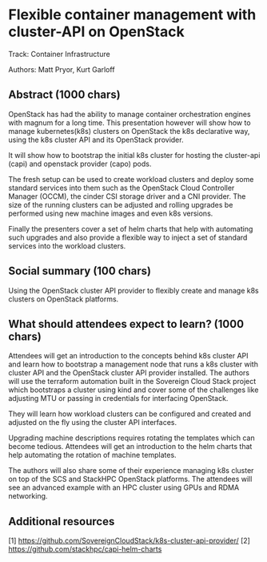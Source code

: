 # Flexible container management with cluster-API on OpenStack

Track: Container Infrastructure

Authors: Matt Pryor, Kurt Garloff

## Abstract (1000 chars)

OpenStack has had the ability to manage container orchestration engines with
magnum for a long time. This presentation however will show how to manage
kubernetes(k8s) clusters on OpenStack the k8s declarative way, using the k8s
cluster API and its OpenStack provider.

It will show how to bootstrap the initial k8s cluster for hosting the
cluster-api (capi) and openstack provider (capo) pods.

The fresh setup can be used to create workload clusters and deploy some
standard services into them such as the OpenStack Cloud Controller Manager
(OCCM), the cinder CSI storage driver and a CNI provider. The size of the
running clusters can be adjusted and rolling upgrades be performed using new
machine images and even k8s versions.

Finally the presenters cover a set of helm charts that help with automating
such upgrades and also provide a flexible way to inject a set of standard
services into the workload clusters.

## Social summary (100 chars)

Using the OpenStack cluster API provider to flexibly create and manage k8s
clusters on OpenStack platforms.

## What should attendees expect to learn? (1000 chars)

Attendees will get an introduction to the concepts behind k8s cluster API and
learn how to bootstrap a management node that runs a k8s cluster with cluster
API and the OpenStack cluster API provider installed. The authors will use the
terraform automation built in the Sovereign Cloud Stack project which bootstraps
a cluster using kind and cover some of the challenges like adjusting MTU or
passing in credentials for interfacing OpenStack.

They will learn how workload clusters can be configured and created and
adjusted on the fly using the cluster API interfaces.

Upgrading machine descriptions requires rotating the templates which can become
tedious. Attendees will get an introduction to the helm charts that help
automating the rotation of machine templates.

The authors will also share some of their experience managing k8s cluster on
top of the SCS and StackHPC OpenStack platforms. The attendees will see an
advanced example with an HPC cluster using GPUs and RDMA networking.

## Additional resources

[1] https://github.com/SovereignCloudStack/k8s-cluster-api-provider/
[2] https://github.com/stackhpc/capi-helm-charts
